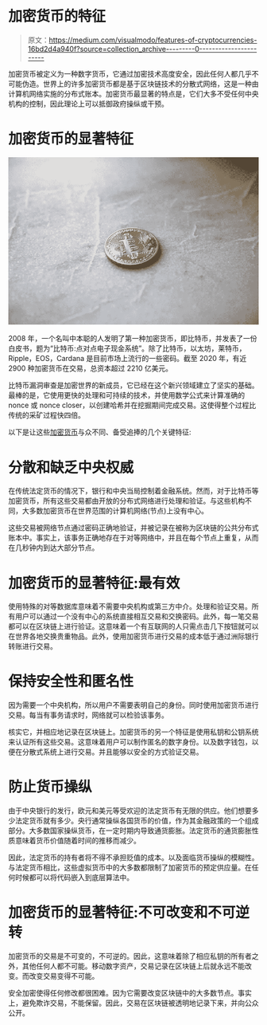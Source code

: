# 加密货币的特征

> 原文：<https://medium.com/visualmodo/features-of-cryptocurrencies-16bd2d4a940f?source=collection_archive---------0----------------------->

加密货币被定义为一种数字货币，它通过加密技术高度安全，因此任何人都几乎不可能伪造。世界上的许多加密货币都是基于区块链技术的分散式网络，这是一种由计算机网络实施的分布式账本。加密货币最显著的特点是，它们大多不受任何中央机构的控制，因此理论上可以抵御政府操纵或干预。

# 加密货币的显著特征

![](img/b80cc310a7cf15c303cfeb2156a72ffa.png)

2008 年，一个名叫中本聪的人发明了第一种加密货币，即比特币，并发表了一份白皮书，题为“比特币:点对点电子现金系统”。除了比特币，以太坊，莱特币，Ripple，EOS，Cardana 是目前市场上流行的一些密码。截至 2020 年，有近 2900 种加密货币在交易，总资本超过 2210 亿美元。

比特币漏洞审查是加密世界的新成员，它已经在这个新兴领域建立了坚实的基础。最棒的是，它使用更快的处理和可持续的技术，并使用数学公式来计算准确的 nonce 或 nonce closer，以创建哈希并在挖掘期间完成交易。这使得整个过程比传统的采矿过程快四倍。

以下是让这些[加密货币](https://visualmodo.com/theme/cryptocurrency-wordpress-theme/)与众不同、备受追捧的几个关键特征:

# 分散和缺乏中央权威

在传统法定货币的情况下，银行和中央当局控制着金融系统。然而，对于比特币等加密货币，所有这些交易都由开放的分布式网络进行处理和验证。与这些机构不同，大多数加密货币在世界范围的计算机网络(节点)上没有中心。

这些交易被网络节点通过密码正确地验证，并被记录在被称为区块链的公共分布式账本中。事实上，该事务正确地存在于对等网络中，并且在每个节点上重复，从而在几秒钟内到达大部分节点。

# 加密货币的显著特征:最有效

使用特殊的对等数据库意味着不需要中央机构或第三方中介。处理和验证交易。所有用户可以通过一个没有中心的系统直接相互交易和交换密码。此外，每一笔交易都可以在区块链上进行验证。这意味着一个有互联网的人只需点击几下按钮就可以在世界各地交换贵重物品。此外，使用加密货币进行交易的成本低于通过洲际银行转账进行交易。

# 保持安全性和匿名性

因为需要一个中央机构，所以用户不需要表明自己的身份。同时使用加密货币进行交易。每当有事务请求时，网络就可以检验该事务。

核实它，并相应地记录在区块链上。加密货币的另一个特征是使用私钥和公钥系统来认证所有这些交易。这意味着用户可以制作匿名的数字身份。以及数字钱包，以便在分散式系统上进行交易。并且能够以安全的方式验证交易。

# 防止货币操纵

由于中央银行的发行，欧元和美元等受欢迎的法定货币有无限的供应。他们想要多少法定货币就有多少。央行通常操纵各国货币的价值，作为其金融政策的一个组成部分。大多数国家操纵货币，在一定时期内导致通货膨胀。法定货币的通货膨胀性质意味着货币价值随着时间的推移而减少。

因此，法定货币的持有者将不得不承担贬值的成本。以及面临货币操纵的模糊性。与法定货币相比，这些虚拟货币中的大多数都限制了加密货币的预定供应量。在任何时候都可以将代码嵌入到底层算法中。

# 加密货币的显著特征:不可改变和不可逆转

加密货币的交易是不可变的，不可逆的。因此，这意味着除了相应私钥的所有者之外，其他任何人都不可能。移动数字资产，交易记录在区块链上后就永远不能改变。而改变交易变得不可能。

安全加密使得任何修改都很困难。因为它需要改变区块链中的大多数节点。事实上，避免欺诈交易，不能保留。因此，交易在区块链被透明地记录下来，并向公众公开。
